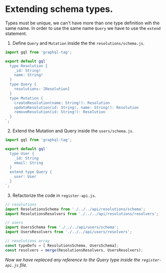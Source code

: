 # Extending schema types.

Types must be unique, we can't have more than one type definition wih the same name. In order to use the same name `Query` we have to use the `extend` statement.

1. Define `Query` and `Mutation` inside the the `resolutions/schema.js`.

  ```js
  import gql from 'graphql-tag';

  export default gql`
    type Resolution {
      _id: String!
      name: String!
    }
    type Query {
      resolutions: [Resolution]
    }
    type Mutation {
      createResolution(name: String!): Resolution
      updateResolution(id: String!, name: String!): Resolution
      removeResolution(id: String!): Resolution
    }
  `;
  ```

2. Extend the Mutation and Query inside the `users/schema.js`.

  ```js
  import gql from 'graphql-tag';

  export default gql`
    type User {
      _id: String
      email: String
    }
    extend type Query {
      user: User
    }
  `;
  ```

3. Refactorize the code in `register-api.js`.

  ```js
  // resolutions
  import ResolutionsSchema from './../../api/resolutions/schema';
  import ResolutionsResolvers from './../../api/resolutions/resolvers';

  // users
  import UsersSchema from './../../api/users/schema';
  import UsersResolvers from './../../api/users/resolvers';

  // resolutions array
  const typeDefs = [ ResolutionsSchema, UsersSchema];
  const resolvers = merge(ResolutionsResolvers, UsersResolvers);
  ```

  *Now we have replaced any reference to the Query type inside the `register-api.js` file.*